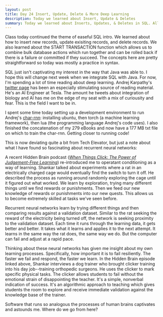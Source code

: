 ```yaml
---
layout: post
title: Day 24 Insert, Update, Delete & More Deep Learning
description: Today we learned about Insert, Update & Deletes
summary: Today we learned about Inserts, Updates, & Deletes in SQL. All of these functions do exactly what they say. I spent some more time diving into recurrent neural networks after class. 
---
```


Class today continued the theme of easeful SQL intro. We learned about how to insert new records, update exisiting records, and delete records. We also learned about the START TRANSACTION function which allows us to combine bulk database actions which run together and can be rolled back if there is a failure or committed if they succeed. The concepts here are pretty straightforward so today was mostly a practice in syntax.

SQL just isn't captivating my interest in the way that Java was able to. I hope this will change next week when we integrate SQL with Java. For now, I'm spending a lot of time reading about deep learning. Andrej Karpathy's [twitter page](https://twitter.com/karpathy) has been an especially stimulating source of reading material. He's an AI Engineer at Tesla. The amount he tweets about integration of biology and AI has me on the edge of my seat with a mix of curiousity and fear. This is the field I want to be in.

I spent some time today setting up a development environment to run Andrej's [char-rnn](https://github.com/karpathy/char-rnn): installing ubuntu, then torch (a machine learning framework), then lua (the programming language Andrej's code uses). I also finished the concatenation of my 279 eBooks and now have a 177 MB txt file on which to train the char-rnn. Getting closer to running code! 

This is now deviating quite a bit from Tech Elevator, but just a note about what I have found so fascinating about recurrent neural networks:

A recent Hidden Brain podcast (*[When Things Click: The Power of Judgement-Free Learning](https://www.npr.org/2020/02/03/802422904/when-things-click-the-power-of-judgment-free-learning)*) re-introduced me to operatant conditioning as a way of learning. Shankar talked about experiments where a rat in an electrically charged cage would eventually find the switch to turn it off. He described the process as running around randomly exploring the cage until it figured out what worked. We learn by exploration, trying many different things until we find rewards or punishments. Then we feed our new knowledge of rewards or punishments into our new quests. This allows us to become extremely skilled at tasks we've seen before. 

Recurrent neural networks learn by trying different things and then comparing results against a validation dataset. Similar to the rat seeking the reward of the electricity being turned off, the network is seeking proximity to the validation dataset. Each time it runs through the learning data, it gets better and better. It takes what it learns and applies it to the next attempt. It learns in the same way the rat does, the same way we do. But the computer can fail and adjust at a rapid pace.

Thinking about these neural networks has given me insight about my own learning processes. Specifically, how important it is to fail resiliently. The faster we fail and respond, the faster we learn. In the Hidden Brain episode linked above, Shankar interviews a dog trainer who brought clicker training into his day job--training orthopedic surgeons. He uses the clicker to mark specific physical tasks. The clicker allows students to fail without the emotional strain of disappointing the teacher. It's a simple, nonverbal indication of success. It's an algorithmic approach to teaching which gives students the room to explore and receive immediate validation against the knowledge base of the trainer. 

Software that runs so analogous the processes of human brains captivates and astounds me. Where do we go from here?